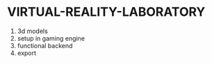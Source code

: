 # VIRTUAL-REALITY-LABORATORY

1. 3d models
2. setup in gaming engine
3. functional backend
4. export
